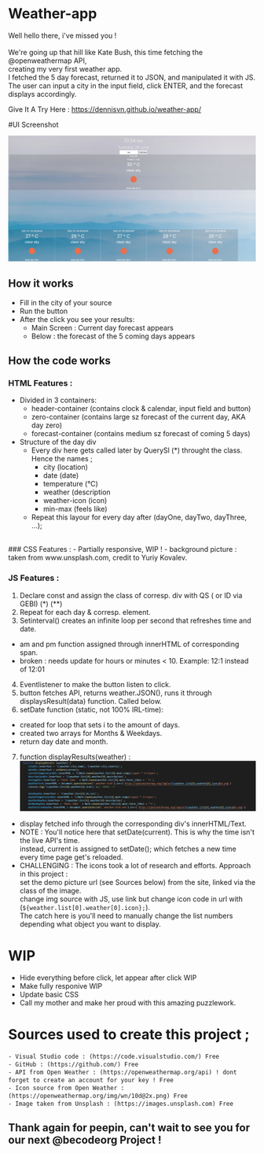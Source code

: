 # Weather-app
Well hello there, i've missed you !<br> <br>
We're going up that hill like Kate Bush, this time fetching the @openweathermap API,<br> creating my very first weather app.<br>
I fetched the 5 day forecast, returned it to JSON, and manipulated it with JS. <br>
The user can input a city in the input field, click ENTER, and the forecast displays accordingly.

Give It A Try Here : https://dennisvn.github.io/weather-app/ 

#UI Screenshot

![Screenshot](https://github.com/DennisVN/weather-app/blob/master/images/screenshotUIWeatherApi.png)

## How it works
- Fill in the city of your source
- Run the button
- After the click you see your results:
    - Main Screen : Current day forecast appears
    - Below : the forecast of the 5 coming days appears
    
## How the code works 
### HTML Features : 
- Divided in 3 containers:
    - header-container (contains clock & calendar, input field and button) 
    - zero-container (contains large sz forecast of the current day, AKA day zero) 
    - forecast-container (contains medium sz forecast of coming 5 days) 
- Structure of the day div
    -   Every div here gets called later by QuerySl (*) throught the class. Hence the names ; 
        - city  (location)
        - date (date)
        - temperature (°C)
        - weather (description
        - weather-icon (icon) 
        - min-max (feels like) 
    -   Repeat this layour for every day after (dayOne, dayTwo, dayThree, ...);  
<br>
### CSS Features : 
- Partially responsive, WIP ! 
- background picture : taken from www.unsplash.com, credit to Yuriy Kovalev. 

### JS Features :
1) Declare const and assign the class of corresp. div with QS ( or ID via GEBI) (*) (**)
2) Repeat for each day & corresp. element.
3) Setinterval() creates an infinite loop per second that refreshes time and date.
  - am and pm function assigned through innerHTML of corresponding span. 
  - broken : needs update for hours or minutes < 10. Example: 12:1 instead of 12:01
4) Eventlistener to make the button listen to click. 
5) button fetches API, returns weather.JSON(), runs it through displaysResult(data) function. Called below. 
6) setDate function (static, not 100% IRL-time):
  - created for loop that sets i to the amount of days. 
  - created two arrays for Months & Weekdays.
  - return day date and month.
7) function displayResults(weather) :
![Screenshot](https://github.com/DennisVN/weather-app/blob/master/images/screenshotDisplayResult.png)
  - display fetched info through the corresponding div's innerHTML/Text.
  - NOTE : You'll notice here that setDate(current). This is why the time isn't the live API's time.<br>
  instead, current is assigned to setDate(); which fetches a new time every time page get's reloaded.
  - CHALLENGING : The icons took a lot of research and efforts. Approach in this project : <br>
  set the demo picture url (see Sources below) from the site, linked via the class of the image.<br>
  change img source with JS, use link but change icon code in url with (`${weather.list[0].weather[0].icon};`).<br>
  The catch here is you'll need to manually change the list numbers depending what object you want to display.
  
  # WIP 
  
  - Hide everything before click, let appear after click WIP
  - Make fully responive WIP
  - Update basic CSS
  - Call my mother and make her proud with this amazing puzzlework. 

# Sources used to create this project ; 
    - Visual Studio code : (https://code.visualstudio.com/) Free
    - GitHub : (https://github.com/) Free
    - API from Open Weather : (https://openweathermap.org/api) ! dont forget to create an account for your key ! Free
    - Icon source from Open Weather :(https://openweathermap.org/img/wn/10d@2x.png) Free 
    - Image taken from Unsplash : (https://images.unsplash.com) Free
    
## Thank again for peepin, can't wait to see you for our next @becodeorg Project ! 

